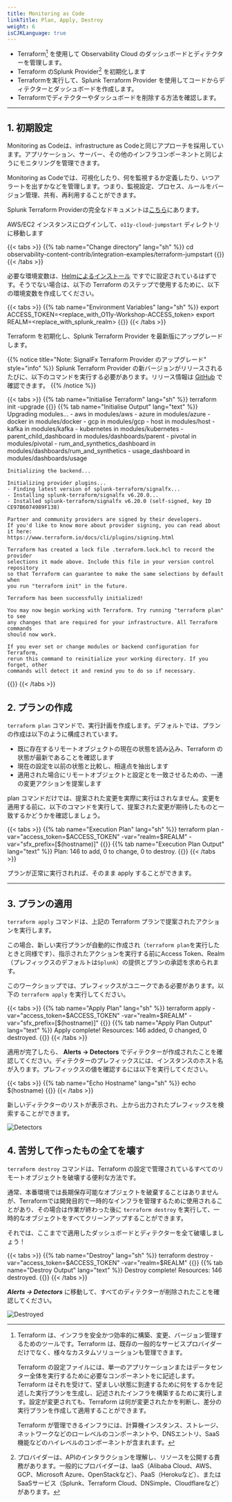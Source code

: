 ```yaml
---
title: Monitoring as Code 
linkTitle: Plan, Apply, Destroy
weight: 6
isCJKLanguage: true
---
```


* Terraform[^1] を使用して Observability Cloud のダッシュボードとディテクターを管理します。
* Terraform のSplunk Provider[^2] を初期化します
* Terraformを実行して、Splunk Terraform Provider を使用してコードからディテクターとダッシュボードを作成します。
* Terraformでディテクターやダッシュボードを削除する方法を確認します。

---

## 1. 初期設定

Monitoring as Codeは、infrastructure as Codeと同じアプローチを採用しています。アプリケーション、サーバー、その他のインフラコンポーネントと同じようにモニタリングを管理できます。

Monitoring as Codeでは、可視化したり、何を監視するか定義したり、いつアラートを出すかなどを管理します。つまり、監視設定、プロセス、ルールをバージョン管理、共有、再利用することができます。

Splunk Terraform Providerの完全なドキュメントは[こちら](https://registry.terraform.io/providers/splunk-terraform/signalfx/latest/docs)にあります。

AWS/EC2 インスタンスにログインして、`o11y-cloud-jumpstart` ディレクトリに移動します

{{< tabs >}}
{{% tab name="Change directory" lang="sh" %}}
cd observability-content-contrib/integration-examples/terraform-jumpstart
{{</tab >}}
{{< /tabs >}}

必要な環境変数は、[Helmによるインストール](../../gdi/k3s/#2-helm%E3%81%AB%E3%82%88%E3%82%8B%E3%82%A4%E3%83%B3%E3%82%B9%E3%83%88%E3%83%BC%E3%83%AB) ですでに設定されているはずです。そうでない場合は、以下の Terraform のステップで使用するために、以下の環境変数を作成してください。

{{< tabs >}}
{{% tab name="Environment Variables" lang="sh" %}}
export ACCESS_TOKEN=<replace_with_O11y-Workshop-ACCESS_token>
export REALM=<replace_with_splunk_realm>
{{</tab >}}
{{< /tabs >}}

Terraform を初期化し、Splunk Terraform Provider を最新版にアップグレードします。

{{% notice title="Note: SignalFx Terraform Provider のアップグレード" style="info" %}}
Splunk Terraform Provider の新バージョンがリリースされるたびに、以下のコマンドを実行する必要があります。リリース情報は [GitHub](https://github.com/splunk-terraform/terraform-provider-signalfx/releases) で確認できます。
{{% /notice %}}

{{< tabs >}}
{{% tab name="Initialise Terraform" lang="sh" %}}
terraform init -upgrade
{{</tab >}}
{{% tab name="Initialise Output" lang="text" %}}
    Upgrading modules...
    - aws in modules/aws
    - azure in modules/azure
    - docker in modules/docker
    - gcp in modules/gcp
    - host in modules/host
    - kafka in modules/kafka
    - kubernetes in modules/kubernetes
    - parent_child_dashboard in modules/dashboards/parent
    - pivotal in modules/pivotal
    - rum_and_synthetics_dashboard in modules/dashboards/rum_and_synthetics
    - usage_dashboard in modules/dashboards/usage

    Initializing the backend...

    Initializing provider plugins...
    - Finding latest version of splunk-terraform/signalfx...
    - Installing splunk-terraform/signalfx v6.20.0...
    - Installed splunk-terraform/signalfx v6.20.0 (self-signed, key ID CE97B6074989F138)

    Partner and community providers are signed by their developers.
    If you'd like to know more about provider signing, you can read about it here:
    https://www.terraform.io/docs/cli/plugins/signing.html

    Terraform has created a lock file .terraform.lock.hcl to record the provider
    selections it made above. Include this file in your version control repository
    so that Terraform can guarantee to make the same selections by default when
    you run "terraform init" in the future.

    Terraform has been successfully initialized!

    You may now begin working with Terraform. Try running "terraform plan" to see
    any changes that are required for your infrastructure. All Terraform commands
    should now work.

    If you ever set or change modules or backend configuration for Terraform,
    rerun this command to reinitialize your working directory. If you forget, other
    commands will detect it and remind you to do so if necessary.
{{</tab >}}
{{< /tabs >}}

## 2. プランの作成

`terraform plan` コマンドで、実行計画を作成します。デフォルトでは、プランの作成は以下のように構成されています。

* 既に存在するリモートオブジェクトの現在の状態を読み込み、Terraform の状態が最新であることを確認します
* 現在の設定を以前の状態と比較し、相違点を抽出します
* 適用された場合にリモートオブジェクトと設定とを一致させるための、一連の変更アクションを提案します

plan コマンドだけでは、提案された変更を実際に実行はされなません。変更を適用する前に、以下のコマンドを実行して、提案された変更が期待したものと一致するかどうかを確認しましょう。

{{< tabs >}}
{{% tab name="Execution Plan" lang="sh" %}}
terraform plan -var="access_token=$ACCESS_TOKEN" -var="realm=$REALM" -var="sfx_prefix=[$(hostname)]"
{{</tab >}}
{{% tab name="Execution Plan Output" lang="text" %}}
Plan: 146 to add, 0 to change, 0 to destroy.
{{</tab >}}
{{< /tabs >}}

プランが正常に実行されれば、そのまま apply することができます。

---

## 3. プランの適用

`terraform apply` コマンドは、上記の Terraform プランで提案されたアクションを実行します。

この場合、新しい実行プランが自動的に作成され（`terraform plan`を実行したときと同様です）、指示されたアクションを実行する前にAccess Token、Realm（プレフィックスのデフォルトは`Splunk`）の提供とプランの承認を求められます。

このワークショップでは、プレフィックスがユニークである必要があります。以下の `terraform apply` を実行してください。

{{< tabs >}}
{{% tab name="Apply Plan" lang="sh" %}}
terraform apply -var="access_token=$ACCESS_TOKEN" -var="realm=$REALM" -var="sfx_prefix=[$(hostname)]"
{{</tab >}}
{{% tab name="Apply Plan Output" lang="text" %}}
Apply complete! Resources: 146 added, 0 changed, 0 destroyed.
{{</tab >}}
{{< /tabs >}}

適用が完了したら、 **Alerts → Detectors** でディテクターが作成されたことを確認してください。ディテクターのプレフィックスには、インスタンスのホスト名が入ります。プレフィックスの値を確認するには以下を実行してください。

{{< tabs >}}
{{% tab name="Echo Hostname" lang="sh" %}}
echo $(hostname)
{{</tab >}}
{{< /tabs >}}

新しいディテクターのリストが表示され、上から出力されたプレフィックスを検索することができます。

![Detectors](../../../images/detectors.png)

## 4. 苦労して作ったもの全てを壊す

`terraform destroy` コマンドは、Terraform の設定で管理されているすべてのリモートオブジェクトを破壊する便利な方法です。

通常、本番環境では長期保存可能なオブジェクトを破棄することはありませんが、Terraformでは開発目的で一時的なインフラを管理するために使用されることがあり、その場合は作業が終わった後に `terraform destroy` を実行して、一時的なオブジェクトをすべてクリーンアップすることができます。

それでは、ここまでで適用したダッシュボードとディテクターを全て破壊しましょう！

{{< tabs >}}
{{% tab name="Destroy" lang="sh" %}}
terraform destroy -var="access_token=$ACCESS_TOKEN" -var="realm=$REALM"
{{</tab >}}
{{% tab name="Destroy Output" lang="text" %}}
Destroy complete! Resources: 146 destroyed.
{{</tab >}}
{{< /tabs >}}

_**Alerts → Detectors**_ に移動して、すべてのディテクターが削除されたことを確認してください。

![Destroyed](../../../images/destroy.png)

[^1]:
    Terraform は、インフラを安全かつ効率的に構築、変更、バージョン管理するためのツールです。Terraform は、既存の一般的なサービスプロバイダーだけでなく、様々なカスタムソリューションも管理できます。

    Terraform の設定ファイルには、単一のアプリケーションまたはデータセンター全体を実行するために必要なコンポーネントをに記述します。Terraform はそれを受けて、望ましい状態に到達するために何をするかを記述した実行プランを生成し、記述されたインフラを構築するために実行します。設定が変更されても、Terraform は何が変更されたかを判断し、差分の実行プランを作成して適用することができます。

    Terraform が管理できるインフラには、計算機インスタンス、ストレージ、ネットワークなどのローレベルのコンポーネントや、DNSエントリ、SaaS機能などのハイレベルのコンポーネントが含まれます。
[^2]:
    プロバイダーは、APIのインタラクションを理解し、リソースを公開する責務があります。一般的にプロバイダーは、IaaS（Alibaba Cloud、AWS、GCP、Microsoft Azure、OpenStackなど）、PaaS（Herokuなど）、またはSaaSサービス（Splunk、Terraform Cloud、DNSimple、Cloudflareなど）があります。
